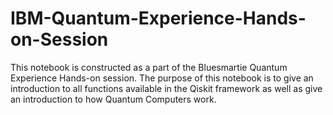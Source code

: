# IBM-Quantum-Experience-Hands-on-Session
This notebook is constructed as a part of the Bluesmartie Quantum Experience Hands-on session. The purpose of this notebook is to give an introduction to all functions available in the Qiskit framework as well as give an introduction to how Quantum Computers work. 
